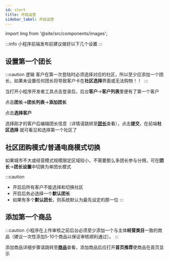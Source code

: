 ```yaml
---
id: start
title: 开始运营
sidebar_label: 开始运营
---
```

import Img from '@site/src/components/images';

:::info
小程序前端发布前建议做好以下几个设置
:::

## 设置第一个团长

:::caution 逻辑
客户在第一次登陆时必须选择对应的社区，所以至少应添加一个团长，如果未设置任何团长将导致客户卡在**社区选择**界面或无法购物！！
<Img i="operate-0.png"/>
:::

当打开小程序开发者工具点击登录后，后台**客户**->**客户列表**里便有了第一个客户
<Img i="operate-1.png"/>
<Img i="operate-2.png"/>

点击**团长**->**团长列表**->**添加团长**
<Img i="operate-3.png"/>

点击**选择客户**
<Img i="operate-4.png"/>

选择刚才的客户后编辑团长信息（详情请跳转至[**团长**](/operate/goods.md)查看），点击**提交**，在前端**社区选择** 就可看见和选择第一个社区了
<Img i="operate-5.png"/>
<Img i="operate-6.png"/>

## 社区团购模式/普通电商模式切换
如果城市不大或经营模式规模限定区域较小，不需要那么多团长参与分佣，可在**团长**->**团长设置**中切换为单团长模式
<Img i="operate-61.png"/>

:::caution
- 开启后所有客户不能选择和切换社区
- 开启后务必选择一个**默认团长**
- 如果有多个**默认团长**，则系统默认为最先设定的那一位
:::


## 添加第一个商品

:::caution
小程序在上传审核之前后台必须至少添加一个与主体**经营类目**一致的商品（建议一次性添加5-10个商品以保证审核顺利通过）。
:::

添加商品详细步骤请跳转至[**商品**](/operate/goods.md)查看，添加商品后应打开**首页推荐**使商品在首页显示
<Img i="operate-7.png"/>


